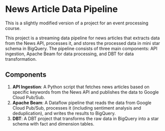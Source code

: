 # News Article Data Pipeline

This is a slightly modified version of a project for an event processing course.

This project is a streaming data pipeline for news articles that extracts data from the News API, processes it, and stores the processed data in mini star schema in BigQuery. The pipeline consists of three main components: API ingestion, Apache Beam for data processing, and DBT for data transformation.

## Components

1. **API Ingestion**: A Python script that fetches news articles based on specific keywords from the News API and publishes the data to Google Cloud Pub/Sub.
2. **Apache Beam**: A Dataflow pipeline that reads the data from Google Cloud Pub/Sub, processes it (including sentiment analysis and deduplication), and writes the results to BigQuery.
3. **DBT**: A DBT project that transforms the raw data in BigQuery into a star schema with fact and dimension tables.


